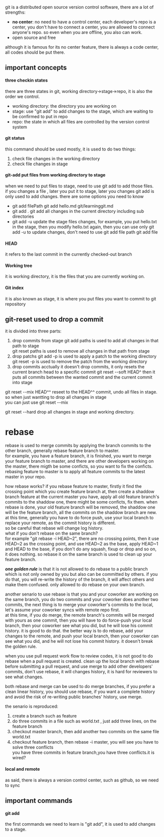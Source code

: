git is a distributed open source version control software, there are a lot of
strengths:
* **no center**: no need to have a control center, each developer's repo is a
 center, you don't have to connect a center, you are allowed to connect anyone's
 repo. so even when you are offline, you also can work.
* open source and free

although it is famous for its no center feature, there is always a code center, all codes should be put there.

## important concepts
#### three checkin states
there are three states in git, working directory->stage->repo, it is also the order we control.  
* working directory: the directory you are working on
* stage: use "git add" to add changes to the stage, which are waiting to be confirmed to put in repo
* repo: the state in which all files are controlled by the version control system

#### git status
this command should be used mostly, it is used to do two things:
1. check file changes in the working directory
2. check file changes in stage

#### git-add put files from working directory to stage
when we need to put files to stage, need to use git add to add those files.  
if you changes a file , later you put it to stage, later you changes 
git add is only used to add changes.
there are some options you need to know
* git add filePath
git add hello.md git/learninggit.md
* git add .
git add all changes in the current directory including sub directories
* git add -u
update the stage files changes, for example, you put hello.txt in the stage, then you modify hello.txt again,
then you can use only git add -u to update changes, don't need to use git add file path
git add file

#### HEAD
it refers to the last commit in the currently checked-out branch

#### Working tree
it is working directory, it is the files that you are currently working on.

#### Git index
it is also known as stage, it is where you put files you want to commit to git repository

## git-reset used to drop a commit
it is divided into three parts:
1. drop commits from stage
git add paths is used to add all changes in that path to stage  
git reset paths is used to remove all changes in that path from stage
2. drop patchs
git add -p is used to apply a patch to the working directory
git reset -p is used to remove the patch from the working directory
3. drop commits
acctually it doesn't drop commits, it only resets the current branch head to a specific commit
git reset --soft HEAD^
then it puts all commits between the wanted commit and the current commit into stage

git reset --mix HEAD^^
reseet to the HEAD^^ commit, undo all files in stage. so when just wantting to drop all changes in stage  
you can just use git reset --mix

git reset --hard
drop all changes in stage and working directory.


# rebase
rebase is used to merge commits by applying the branch commits to the other branch, generally rebase feature branch to master.  
for example, you have a feature branch, it is finished, you want to merge your feature branch to master, and there are other developers working on the master, there migth be some conficts, so you want to fix the conficts.  
rebasing feature to master is to apply all feature commits to the latest master in your repo.  


how rebase works?
if you rebase feature to master, firstly it find the crossing point which you create feature branch at, then create a shaddow branch feature at the current master you have, apply all old feature branch's commits to the shaddow one, there might be some conficts, fix them. when rebase is done, your old feature branch will be removed, the shaddow one will be the feature branch, all the commits on the shaddow branch are new. at this time, generally you have to do force push, use your local branch to replace your remote, as the commit history is different.  
so be careful that rebase will change log history.  
what if you don't rebase on the same branch?  
for example "git rebase -i HEAD~2", there are no crossing points, then it use HEAD~2 as the crossing point, and use HEAD~2 as the base, apply HEAD~1 and HEAD to the base, if you don't do any squash, fixup or drop and so on, it does nothing. so rebase it on the same branch is used to clean up your feature branch.

_**one golden rule**_ is that it is not allowed to do rebase to a public branch which is not only owned by you but also can be committed by others. if you do that, you will re-write the history of the branch, it will affect others and make them confused. only allowed to do rebase on your own branch.

another senario to use rebase is that you and your coworker are working on the same branch, you do two commits and your coworker does another two commits, the next thing is to merge your coworker's commits to the local, let's assume your coworker syncs with remote repo first.  
at this time, if you do merge, the remote branch's commits will be merged with yours as one commit, then you will have to do force-push your local branch, then your coworker see what you did, but he will lose his commit history. it is good to do that.
the better way is to do rebase, add your changes to the remote, and push your local branch, then your coworker can see what you did, and he will not lose his commit history.
it doesn't break the golden rule.

when you use pull request work flow to review codes, it is not good to do rebase when a pull request is created.
clean up the local branch with rebase before submitting a pull request, and use merge to add other developers' commits, don't use rebase, it will changes history, it is hard for reviewers to see what changes.

both rebase and merge can be used to do merge branches, if you prefer a clean linear history, you should use rebase, if you want a complete history and avoid the risk of re-writing public branches' history, use merge.


the senario is reproduced:
1. create a branch such as feature
2. do three commits in a file such as world.txt , just add three lines, on the feature branch
3. checkout master branch, then add another two commits on the same file world.txt
4. checkout feature branch, then rebase -i master, you will see you have to solve three conflicts  
you have three commits in feature branch,you have three conflicts.it is wired?



#### local and remote
as said, there is always a version control center, such as github, so we need to sync 
## important commands
#### git add
the first commands we need to learn is "git add", it is used to add changes to a stage.